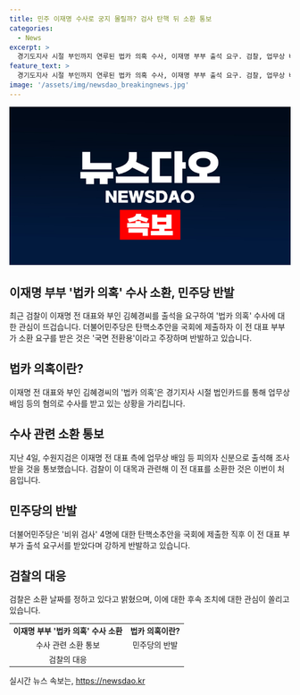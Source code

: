 ```yaml
---
title: 민주 이재명 수사로 궁지 몰릴까? 검사 탄핵 뒤 소환 통보
categories:
  - News
excerpt: >
  경기도지사 시절 부인까지 연루된 법카 의혹 수사, 이재명 부부 출석 요구. 검찰, 업무상 배임 등 혐의 조사하며 민주당 탄핵소추안과 시기 맞물려 비위 검사 비판도 받아. 이재명 전 대표는 처음 소환되며 관심 끌고, 소환 일정은 미정. 논란 불거진 이재명의 법인카드 사용 의혹에 대한 수사가 이어지고 있음.
feature_text: >
  경기도지사 시절 부인까지 연루된 법카 의혹 수사, 이재명 부부 출석 요구. 검찰, 업무상 배임 등 혐의 조사하며 민주당 탄핵소추안과 시기 맞물려 비위 검사 비판도 받아. 이재명 전 대표는 처음 소환되며 관심 끌고, 소환 일정은 미정. 논란 불거진 이재명의 법인카드 사용 의혹에 대한 수사가 이어지고 있음.
image: '/assets/img/newsdao_breakingnews.jpg'
---
```


<p><img src="/assets/img/newsdao_breakingnews.jpg" alt="firstkoreanews 속보" /></p>

<h2 data-ke-size="size26">이재명 부부 '법카 의혹' 수사 소환, 민주당 반발</h2>

<p data-ke-size="size16">최근 검찰이 이재명 전 대표와 부인 김혜경씨를 출석을 요구하여 '법카 의혹' 수사에 대한 관심이 뜨겁습니다. 더불어민주당은 탄핵소추안을 국회에 제출하자 이 전 대표 부부가 소환 요구를 받은 것은 '국면 전환용'이라고 주장하며 반발하고 있습니다.</p>

<h2 data-ke-size="size24">법카 의혹이란?</h2>

<p data-ke-size="size16">이재명 전 대표와 부인 김혜경씨의 '법카 의혹'은 경기지사 시절 법인카드를 통해 업무상 배임 등의 혐의로 수사를 받고 있는 상황을 가리킵니다.</p> 

<h2 data-ke-size="size24">수사 관련 소환 통보</h2>

<p data-ke-size="size16">지난 4일, 수원지검은 이재명 전 대표 측에 업무상 배임 등 피의자 신분으로 출석해 조사받을 것을 통보했습니다. 검찰이 이 대목과 관련해 이 전 대표를 소환한 것은 이번이 처음입니다.</p>

<h2 data-ke-size="size24">민주당의 반발</h2>

<p data-ke-size="size16">더불어민주당은 '비위 검사' 4명에 대한 탄핵소추안을 국회에 제출한 직후 이 전 대표 부부가 출석 요구서를 받았다며 강하게 반발하고 있습니다.</p>

<h2 data-ke-size="size24">검찰의 대응</h2>

<p data-ke-size="size16">검찰은 소환 날짜를 정하고 있다고 밝혔으며, 이에 대한 후속 조치에 대한 관심이 쏠리고 있습니다.</p>

<table>
  <tr>
    <td style="text-align: center; height: 17px;"><b>이재명 부부 '법카 의혹' 수사 소환</b></td>
    <td style="text-align: center; height: 17px;"><b>법카 의혹이란?</b></td>
  </tr>
  <tr>
    <td style="text-align: center; height: 17px;">수사 관련 소환 통보</td>
    <td style="text-align: center; height: 17px;">민주당의 반발</td>
  </tr>
  <tr>
    <td style="text-align: center; height: 17px;">검찰의 대응</td>
    <td style="text-align: center; height: 17px;"></td>
  </tr>
</table>
실시간 뉴스 속보는, <a href="https://newsdao.kr" rel="dofollow">https://newsdao.kr</a>


